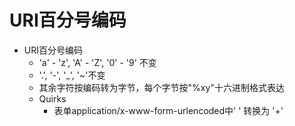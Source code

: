 # URI百分号编码
- URI百分号编码
  - 'a' - 'z', 'A' - 'Z', '0' - '9' 不变
  - '.', '-', '_', '~'不变
  - 其余字符按编码转为字节，每个字节按"%xy"十六进制格式表达
  - Quirks
    - 表单application/x-www-form-urlencoded中' ' 转换为 '+'
